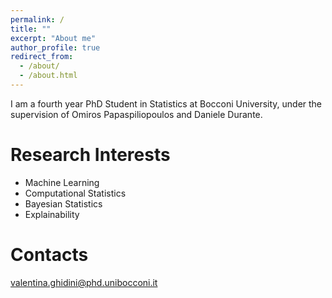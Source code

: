 ```yaml
---
permalink: /
title: ""
excerpt: "About me"
author_profile: true
redirect_from: 
  - /about/
  - /about.html
---
```


I am a fourth year PhD Student in Statistics at Bocconi University, under the supervision of Omiros Papaspiliopoulos and Daniele Durante.

Research Interests
======
* Machine Learning
* Computational Statistics
* Bayesian Statistics
* Explainability

Contacts
=======

valentina.ghidini@phd.unibocconi.it

